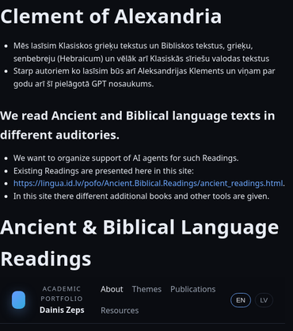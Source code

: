 # Clement of Alexandria 

- Mēs lasīsim Klasiskos grieķu tekstus un Bibliskos tekstus, grieķu, senbebreju (Hebraicum) un vēlāk arī Klasiskās sīriešu valodas tekstus
- Starp autoriem ko lasīsim būs arī Aleksandrijas Klements un viņam par godu arī šī pielāgotā GPT nosaukums.

## We read Ancient and Biblical language texts in different auditories. 

- We want to organize support of AI agents for such Readings. 
- Existing Readings are presented here in this site: 
- https://lingua.id.lv/pofo/Ancient.Biblical.Readings/ancient_readings.html. 
- In this site there different additional books and other tools are given.

# Ancient & Biblical Language Readings

<!doctype html>
<html lang="en">
<head>
  <meta charset="utf-8" />
  <meta name="viewport" content="width=device-width, initial-scale=1" />
  <script defer data-domain="lingua.id.lv" src="https://plausible.io/js/script.js"></script>
  <title>Dainis Zeps — Academic Portfolio</title>
  <meta name="description" content="Academic and interdisciplinary portfolio of Dainis Zeps: mathematics (Grinberg’s legacy, differential geometry, algebra), AI-assisted inquiry, ancient languages, and customized GPT integration." />
  <style>
    :root { --bg:#0b0d12; --card:#151923; --ink:#e7ebf3; --muted:#9aa3b2; --accent:#6ea8fe; --line:#242a38; }
    *{box-sizing:border-box}
    html,body{margin:0;padding:0;background:var(--bg);color:var(--ink);font:16px/1.6 system-ui,-apple-system,Segoe UI,Roboto,Ubuntu,Cantarell,Noto Sans,Helvetica,Arial}
    a{color:var(--accent);text-decoration:none}
    a:hover{text-decoration:underline}
    header{position:sticky;top:0;backdrop-filter:blur(8px);background:rgba(11,13,18,.7);border-bottom:1px solid var(--line);z-index:10}
    .bar{display:flex;gap:16px;align-items:center;justify-content:space-between;max-width:1040px;margin:0 auto;padding:12px 24px}
    .brand{display:flex;gap:12px;align-items:center}
    .logo{width:36px;height:36px;border-radius:10px;background:linear-gradient(135deg,#69f,#3ad);box-shadow:0 6px 24px rgba(110,168,254,.35)}
    nav{display:flex;gap:18px;flex-wrap:wrap}
    nav a{color:var(--muted)}
    nav a.active,nav a:hover{color:var(--ink)}
    .wrap{max-width:1040px;margin:0 auto;padding:24px}
    .hero{padding:48px 0 16px;border-bottom:1px solid var(--line)}
    h1{font-size:40px;letter-spacing:.2px;margin:0 0 6px}
    h2{font-size:24px;margin:32px 0 10px}
    h3{font-size:18px;margin:18px 0 8px;color:var(--ink)}
    p.lead{color:var(--muted);margin:0}
    .grid{display:grid;grid-template-columns:repeat(auto-fit,minmax(280px,1fr));gap:16px}
    .card{background:var(--card);border:1px solid var(--line);border-radius:16px;padding:16px}
    .list{margin:8px 0 0;padding-left:18px}
    .list li{margin:6px 0}
    .muted{color:var(--muted)}
    footer{margin:48px 0 24px;color:var(--muted)}
    .lang{display:flex;gap:8px;align-items:center}
    .lang button{background:transparent;border:1px solid var(--line);color:var(--muted);padding:6px 10px;border-radius:999px;cursor:pointer}
    .lang button.active{color:var(--ink);border-color:var(--accent)}
    /* language toggle */
    [data-i18n="lv"]{display:none}
    .lv [data-i18n="en"]{display:none}
    .lv [data-i18n="lv"]{display:block}
    .kicker{font-size:13px;letter-spacing:.12em;text-transform:uppercase;color:var(--muted)}
    .resources table{width:100%;border-collapse:collapse}
    .resources th,.resources td{border-bottom:1px solid var(--line);text-align:left;padding:10px}
    .resources th{color:var(--muted);font-weight:600}
  </style>
</head>
<body>
  <header>
    <div class="bar">
      <div class="brand">
        <div class="logo" aria-hidden="true"></div>
        <div>
          <div class="kicker" data-i18n="en">Academic Portfolio</div>
          <div class="kicker" data-i18n="lv">Akadēmiskais portfelis</div>
          <strong>Dainis Zeps</strong>
        </div>
      </div>
      <nav>
        <a href="#about" class="active" data-i18n="en">About</a>
        <a href="#about" class="active" data-i18n="lv">Par</a>
        <a href="#themes" data-i18n="en">Themes</a>
        <a href="#themes" data-i18n="lv">Temati</a>
        <a href="#publications" data-i18n="en">Publications</a>
        <a href="#publications" data-i18n="lv">Publikācijas</a>
        <a href="#resources" data-i18n="en">Resources</a>
        <a href="#resources" data-i18n="lv">Resursi</a>
      </nav>
      <div class="lang">
        <button id="btn-en" class="active">EN</button>
        <button id="btn-lv">LV</button>
      </div>
    </div>
  </header>

  
